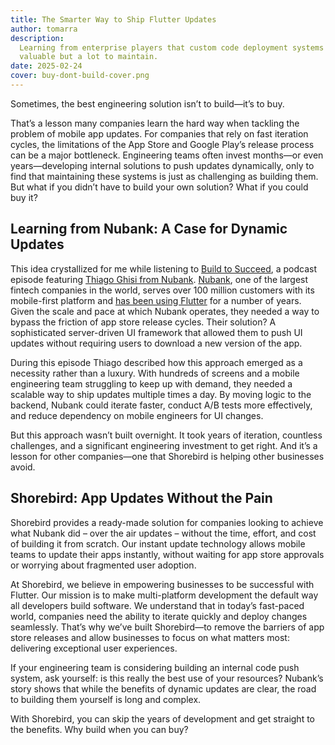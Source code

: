 ```yaml
---
title: The Smarter Way to Ship Flutter Updates
author: tomarra
description:
  Learning from enterprise players that custom code deployment systems are
  valuable but a lot to maintain.
date: 2025-02-24
cover: buy-dont-build-cover.png
---
```


<!-- cSpell:ignore dont -->

Sometimes, the best engineering solution isn’t to build—it’s to buy.

That’s a lesson many companies learn the hard way when tackling the problem of
mobile app updates. For companies that rely on fast iteration cycles, the
limitations of the App Store and Google Play’s release process can be a major
bottleneck. Engineering teams often invest months—or even years—developing
internal solutions to push updates dynamically, only to find that maintaining
these systems is just as challenging as building them. But what if you didn’t
have to build your own solution? What if you could buy it?

## Learning from Nubank: A Case for Dynamic Updates

This idea crystallized for me while listening to
[Build to Succeed](https://verygood.ventures/podcasts), a podcast episode
featuring [Thiago Ghisi from Nubank](https://www.linkedin.com/in/thiagoghisi/).
[Nubank](https://nubank.com.br/en/), one of the largest fintech companies in the
world, serves over 100 million customers with its mobile-first platform and
[has been using Flutter](https://building.nubank.com.br/scaling-with-flutter/)
for a number of years. Given the scale and pace at which Nubank operates, they
needed a way to bypass the friction of app store release cycles. Their solution?
A sophisticated server-driven UI framework that allowed them to push UI updates
without requiring users to download a new version of the app.

During this episode Thiago described how this approach emerged as a necessity
rather than a luxury. With hundreds of screens and a mobile engineering team
struggling to keep up with demand, they needed a scalable way to ship updates
multiple times a day. By moving logic to the backend, Nubank could iterate
faster, conduct A/B tests more effectively, and reduce dependency on mobile
engineers for UI changes.

But this approach wasn’t built overnight. It took years of iteration, countless
challenges, and a significant engineering investment to get right. And it’s a
lesson for other companies—one that Shorebird is helping other businesses avoid.

## Shorebird: App Updates Without the Pain

Shorebird provides a ready-made solution for companies looking to achieve what
Nubank did – over the air updates – without the time, effort, and cost of
building it from scratch. Our instant update technology allows mobile teams to
update their apps instantly, without waiting for app store approvals or worrying
about fragmented user adoption.

At Shorebird, we believe in empowering businesses to be successful with Flutter.
Our mission is to make multi-platform development the default way all developers
build software. We understand that in today’s fast-paced world, companies need
the ability to iterate quickly and deploy changes seamlessly. That’s why we’ve
built Shorebird—to remove the barriers of app store releases and allow
businesses to focus on what matters most: delivering exceptional user
experiences.

If your engineering team is considering building an internal code push system,
ask yourself: is this really the best use of your resources? Nubank’s story
shows that while the benefits of dynamic updates are clear, the road to building
them yourself is long and complex.

With Shorebird, you can skip the years of development and get straight to the
benefits. Why build when you can buy?
